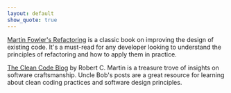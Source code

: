 ```yaml
---
layout: default
show_quote: true
---
```


[Martin Fowler's Refactoring](https://refactoring.com/catalog/) is a classic book on improving the design of existing code. It's a must-read for any developer looking to understand the principles of refactoring and how to apply them in practice.

[The Clean Code Blog](https://blog.cleancoder.com/) by Robert C. Martin is a treasure trove of insights on software craftsmanship. Uncle Bob's posts are a great resource for learning about clean coding practices and software design principles.